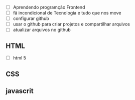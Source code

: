 - [ ] Aprendendo programção Frontend
- [ ] fã incondicional de Tecnologia e tudo que nos move
- [ ] configurar github
- [ ] usar o github para criar projetos e compartilhar arquivos
- [ ] atualizar arquivos no github
## HTML
- [ ] html 5

## CSS

## javascrit
